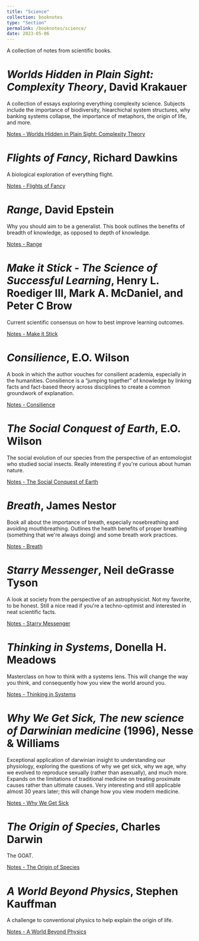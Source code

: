 ```yaml
---
title: "Science"
collection: booknotes
type: "Section"
permalink: /booknotes/science/
date: 2023-05-06
---
```


A collection of notes from scientific books.

# *Worlds Hidden in Plain Sight: Complexity Theory*, David Krakauer
A collection of essays exploring everything complexity science. Subjects include the importance of biodiversity, hiearchichal system structures, why banking systems collapse, the importance of metaphors, the origin of life, and more.

[Notes - Worlds Hidden in Plain Sight: Complexity Theory](https://john-lyne.github.io/booknotes/science/complexity)

# *Flights of Fancy*, Richard Dawkins
A biological exploration of everything flight.

[Notes - Flights of Fancy](https://john-lyne.github.io/booknotes/science/flights)

# *Range*, David Epstein
Why you should aim to be a generalist. This book outlines the benefits of breadth of knowledge, as opposed to depth of knowledge.

[Notes - Range](https://john-lyne.github.io/booknotes/science/range)

# *Make it Stick - The Science of Successful Learning*, Henry L. Roediger III, Mark A. McDaniel, and Peter C Brow
Current scientific consensus on how to best improve learning outcomes.

[Notes - Make it Stick](https://john-lyne.github.io/booknotes/science/stick)

# *Consilience*, E.O. Wilson
A book in which the author vouches for consilient academia, especially in the humanities. Consilience is a “jumping together” of knowledge by linking facts and fact-based theory across disciplines to create a common groundwork of explanation.

[Notes - Consilience](https://john-lyne.github.io/booknotes/science/consilience)

# *The Social Conquest of Earth*, E.O. Wilson
The social evolution of our species from the perspective of an entomologist who studied social insects. Really interesting if you're curious about human nature.

[Notes - The Social Conquest of Earth](https://john-lyne.github.io/booknotes/science/conquest)

# *Breath*, James Nestor
Book all about the importance of breath, especially nosebreathing and avoiding mouthbreathing. Outlines the health benefits of proper breathing (something that we're always doing) and some breath work practices.

[Notes - Breath](https://john-lyne.github.io/booknotes/science/breath)

# *Starry Messenger*, Neil deGrasse Tyson
A look at society from the perspective of an astrophysicist. Not my favorite, to be honest. Still a nice read if you're a techno-optimist and interested in neat scientific facts.

[Notes - Starry Messenger](https://john-lyne.github.io/booknotes/science/starry)

# *Thinking in Systems*, Donella H. Meadows
Masterclass on how to think with a systems lens. This will change the way you think, and consequently how you view the world around you.

[Notes - Thinking in Systems](https://john-lyne.github.io/booknotes/science/systems)

# *Why We Get Sick, The new science of Darwinian medicine* (1996), Nesse & Williams
Exceptional application of darwinian insight to understanding our physiology, exploring the questions of why we get sick, why we age, why we evolved to reproduce sexually (rather than asexually), and much more. Expands on the limitations of traditional medicine on treating proximate causes rather than ultimate causes. Very interesting and still applicable almost 30 years later; this will change how you view modern medicine.

[Notes - Why We Get Sick](https://john-lyne.github.io/booknotes/science/sick)

# *The Origin of Species*, Charles Darwin
The GOAT.

[Notes - The Origin of Species](https://john-lyne.github.io/booknotes/science/origin)

# *A World Beyond Physics*, Stephen Kauffman
A challenge to conventional physics to help explain the origin of life.

[Notes - A World Beyond Physics](https://john-lyne.github.io/booknotes/science/beyond)
